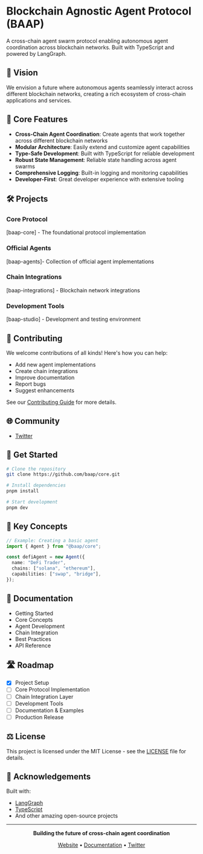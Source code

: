 # Blockchain Agnostic Agent Protocol (BAAP)

A cross-chain agent swarm protocol enabling autonomous agent coordination across blockchain networks. Built with TypeScript and powered by LangGraph.

## 🌟 Vision

We envision a future where autonomous agents seamlessly interact across different blockchain networks, creating a rich ecosystem of cross-chain applications and services.

## 🚀 Core Features

- **Cross-Chain Agent Coordination**: Create agents that work together across different blockchain networks
- **Modular Architecture**: Easily extend and customize agent capabilities
- **Type-Safe Development**: Built with TypeScript for reliable development
- **Robust State Management**: Reliable state handling across agent swarms
- **Comprehensive Logging**: Built-in logging and monitoring capabilities
- **Developer-First**: Great developer experience with extensive tooling

## 🛠 Projects

### Core Protocol

[baap-core] - The foundational protocol implementation

### Official Agents

[baap-agents]- Collection of official agent implementations

### Chain Integrations

[baap-integrations] - Blockchain network integrations

### Development Tools

[baap-studio] - Development and testing environment

## 🤝 Contributing

We welcome contributions of all kinds! Here's how you can help:

- Add new agent implementations
- Create chain integrations
- Improve documentation
- Report bugs
- Suggest enhancements

See our [Contributing Guide](CONTRIBUTING.md) for more details.

## 🌐 Community


- [Twitter](https://x.com/BAAP_protocol)


## 📱 Get Started

```bash
# Clone the repository
git clone https://github.com/baap/core.git

# Install dependencies
pnpm install

# Start development
pnpm dev
```

## 🔑 Key Concepts

```typescript
// Example: Creating a basic agent
import { Agent } from "@baap/core";

const defiAgent = new Agent({
  name: "DeFi Trader",
  chains: ["solana", "ethereum"],
  capabilities: ["swap", "bridge"],
});
```

## 📖 Documentation



- Getting Started
- Core Concepts
- Agent Development
- Chain Integration
- Best Practices
- API Reference

## 🛣️ Roadmap

- [x] Project Setup
- [ ] Core Protocol Implementation
- [ ] Chain Integration Layer
- [ ] Development Tools
- [ ] Documentation & Examples
- [ ] Production Release

## ⚖️ License

This project is licensed under the MIT License - see the [LICENSE](LICENSE) file for details.

## 🙏 Acknowledgements

Built with:

- [LangGraph](https://github.com/langchain-ai/langgraphjs)
- [TypeScript](https://www.typescriptlang.org/)
- And other amazing open-source projects

---

<div align="center">

**Building the future of cross-chain agent coordination**

[Website](https://baap.dev) • [Documentation](https://docs.baap.dev) • [Twitter](https://twitter.com/baap)

</div>

